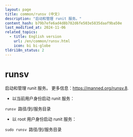 ```yaml
---
layout: page
title: common/runsv (中文)
description: "启动和管理 runit 服务。"
content_hash: b79b7efe6ad4d8b782d6fe503e5835daaf9ba50e
last_modified_at: 2024-11-06
related_topics:
  - title: English version
    url: /en/common/runsv.html
    icon: bi bi-globe
tldri18n_status: 2
---
```

# runsv

启动和管理 runit 服务。
更多信息：<https://manned.org/runsv.8>.

- 以当前用户身份启动 runit 服务：

`runsv `<span class="tldr-var badge badge-pill bg-dark-lm bg-white-dm text-white-lm text-dark-dm font-weight-bold">路径/到/服务目录</span>

- 以 root 用户身份启动 runit 服务：

`sudo runsv `<span class="tldr-var badge badge-pill bg-dark-lm bg-white-dm text-white-lm text-dark-dm font-weight-bold">路径/到/服务目录</span>
